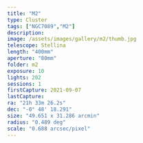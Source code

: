```yaml
---
title: "M2"
type: Cluster
tags: ["NGC7089","M2"]
description:
image: /assets/images/gallery/m2/thumb.jpg
telescope: Stellina
length: "400mm"
aperture: "80mm"
folder: m2
exposure: 10
lights: 202
sessions: 1
firstCapture: 2021-09-07 
lastCapture:
ra: "21h 33m 26.2s"
dec: "-0° 48' 18.291"
size: "49.651 x 31.286 arcmin"
radius: "0.489 deg"
scale: "0.688 arcsec/pixel"
---
```

